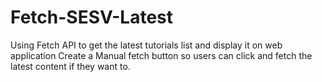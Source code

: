 # Fetch-SESV-Latest
Using Fetch API to get the latest tutorials list and display it on web application
Create a Manual fetch button so users can click and fetch the latest content if they want to.
